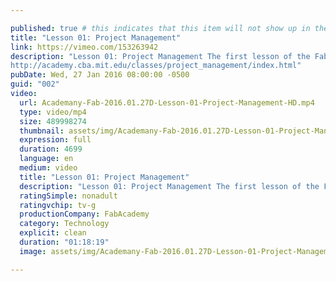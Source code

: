 ```yaml
---

published: true # this indicates that this item will not show up in the podcast feed
title: "Lesson 01: Project Management"
link: https://vimeo.com/153263942
description: "Lesson 01: Project Management The first lesson of the Fabacademy 2016: Project Management
http://academy.cba.mit.edu/classes/project_management/index.html"
pubDate: Wed, 27 Jan 2016 08:00:00 -0500
guid: "002"
video:
  url: Academany-Fab-2016.01.27D-Lesson-01-Project-Management-HD.mp4
  type: video/mp4
  size: 489998274
  thumbnail: assets/img/Academany-Fab-2016.01.27D-Lesson-01-Project-Management-HD-thumbnail.jpg
  expression: full
  duration: 4699
  language: en
  medium: video
  title: "Lesson 01: Project Management"
  description: "Lesson 01: Project Management The first lesson of the Fabacademy 2016: Project Management"
  ratingSimple: nonadult
  ratingvchip: tv-g
  productionCompany: FabAcademy
  category: Technology
  explicit: clean
  duration: "01:18:19"
  image: assets/img/Academany-Fab-2016.01.27D-Lesson-01-Project-Management-HD-full.jpg

---
```

